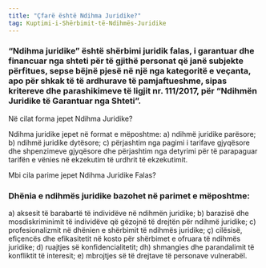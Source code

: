 ```yaml
---
title: "Çfarë është Ndihma Juridike?"
tag: Kuptimi-i-Shërbimit-të-Ndihmës-Juridike
---
```


 ### “Ndihma juridike” është shërbimi juridik falas, i garantuar dhe financuar nga shteti për të gjithë personat që janë subjekte përfitues, sepse bëjnë pjesë në një nga kategoritë e veçanta, apo për shkak të të ardhurave të pamjaftueshme, sipas kritereve dhe parashikimeve të ligjit nr. 111/2017, për “Ndihmën Juridike të Garantuar nga Shteti”. 

Në cilat forma jepet Ndihma Juridike?

Ndihma juridike jepet në format e mëposhtme: 
a) ndihmë juridike parësore; 
b) ndihmë juridike dytësore; 
c) përjashtim nga pagimi i tarifave gjyqësore dhe shpenzimeve gjyqësore dhe përjashtim nga detyrimi për të parapaguar tarifën e vënies në ekzekutim të urdhrit të ekzekutimit.

Mbi cila parime jepet Ndihma Juridike Falas?

### Dhënia e ndihmës juridike bazohet në parimet e mëposhtme: 

a) aksesit të barabartë të individëve në ndihmën juridike; 
b) barazisë dhe mosdiskriminimit të individëve që gëzojnë të drejtën për ndihmë juridike; 
c) profesionalizmit në dhënien e shërbimit të ndihmës juridike; 
ç) cilësisë, efiçencës dhe efikasitetit në kosto për shërbimet e ofruara të ndihmës juridike; 
d) ruajtjes së konfidencialitetit; 
dh) shmangies dhe parandalimit të konfliktit të interesit; 
e) mbrojtjes së të drejtave të personave vulnerabël.
